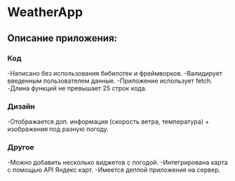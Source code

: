 # WeatherApp
## Описание приложения:
### Код
-Написано без использования бибилотек и фреймворков.
-Валидирует введенным пользователем данные.
-Приложение использует fetch.
-Длина функций не превышает 25 строк кода.
### Дизайн
-Отображается доп. информация (скорость ветра, температура) + изображения под разную погоду.
### Другое
-Можно добавить несколько виджетов с погодой.
-Интегрирована карта с помощью API Яндекс карт.
-Имеется деплой приложения на сервер.
